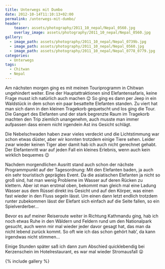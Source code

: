 ```yaml
---
title: Unterwegs mit Dumbo
date: 2012-10-14T11:10:13+02:00
permalink: /unterwegs-mit-dumbo/
header:
    teaser: assets/photography/2011_10_nepal/Nepal_0560.jpg
    overlay_image: assets/photography/2011_10_nepal/Nepal_0560.jpg
gallery:
  - image_path: assets/photography/2011_10_nepal/Nepal_0739b.jpg
  - image_path: assets/photography/2011_10_nepal/Nepal_0560.jpg
  - image_path: assets/photography/2011_10_nepal/Nepal_0778_0779.jpg
categories:
  - Unterwegs
tags:
  - Chitwan
  - Nepal
---
```

Am nächsten morgen ging es mit meinen Touriprogramm in Chitwan ungehindert weiter. 
Eine der Hauptattraktionen sind Elefantensafaris, keine Frage musst ich natürlich auch machen 😉 
So ging es dann per Jeep in ein Waldstück in dem schon ein paar besattelte Elefanten standen. 
Zu viert hat man sich dann in den kleinen Tragekorb gequetscht und los ging die Tour. Die Gangart des Elefanten 
und der stark begrenzte Raum im Tragekorb machten den Trip ziemlich unangenehm, auch musste man immer aufpassen 
dass einem nicht irgendein Ast ins Gesicht schlägt.

Die Nebelschwaden haben zwar vieles verdeckt und die Lichtstimmung war schon etwas düster, 
aber wir konnten trotzdem einige Tiere sehen. Leider zwar wieder keinen Tiger aber damit hab ich auch nicht gerechnet gehabt. 
Der Elefantenritt war auf jeden Fall ein kleines Erlebnis, wenn auch kein wirklich bequemes 😉  
  
Nachdem morgendlichen Ausritt stand auch schon der nächste Programmpunkt auf der Tagesordnung: Mit den Elefanten baden, 
ja auch ein sehr touristisch geprägtes Event. Da die asiatischen Elefanten ja nicht so groß sind, 
hat man wenig Probleme im Wasser auf deren Rücken zu klettern. Aber ist man erstmal oben, 
bekommt man gleich mal eine Ladung Wasser aus dem Rüssel direkt ins Gesicht und auf den Körper, was einen fast wieder in den Fluss segeln lässt. 
Um einen dann letzt endlich trotzdem runter zubekommen lässt der Elefant sich einfach auf die Seite fallen, so ein Spielverderber…

Bevor es auf meiner Reiseroute weiter in Richtung Kathmandu ging, hab ich noch etwas Ruhe in den Wäldern und 
Feldern rund um den Nationalpark gesucht, auch wenn mir mal wieder jeder davor gesagt hat, das man da nicht lebend zurück kommt. So oft wie ich das schon gehört hab’, da kann irgendwas nicht stimmen…

Einige Stunden später saß ich dann zum Abschied quicklebendig bei Kerzenschein im Hotelrestaurant, es war mal wieder Stromausfall 😛

{% include gallery %}